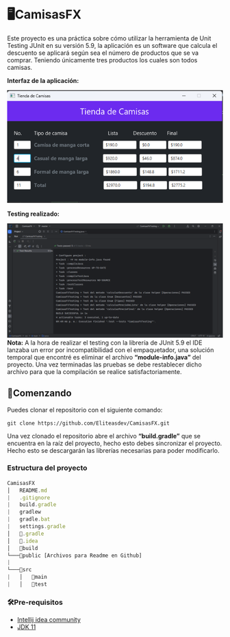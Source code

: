 # 🖥️CamisasFX

Este proyecto es una práctica sobre cómo utilizar la herramienta de Unit Testing JUnit en su versión 5.9, la aplicación
es un software que calcula el descuento se aplicará según sea el número de productos que se va comprar. Teniendo
únicamente tres productos los cuales son todos camisas.

__Interfaz de la aplicación:__

![](https://github.com/Eliteasdev/CamisasFX/blob/main/public/UI.png?raw=true)

__Testing realizado:__

![](https://github.com/Eliteasdev/CamisasFX/blob/main/public/Testing.png?raw=true)
__Nota:__ A la hora de realizar el testing con la librería de JUnit 5.9 el IDE lanzaba un error por incompatibilidad con
el empaquetador, una solución temporal que encontré es eliminar el archivo __“module-info.java”__ del proyecto. Una vez
terminadas las pruebas se debe restablecer dicho archivo para que la compilación se realice satisfactoriamente.

## 📓Comenzando

Puedes clonar el repositorio con el siguiente comando:

~~~git
git clone https://github.com/Eliteasdev/CamisasFX.git
~~~

Una vez clonado el repositorio abre el archivo __“build.gradle”__ que se encuentra en la raíz del proyecto, hecho esto
debes sincronizar el proyecto. Hecho esto se descargarán las librerías necesarias para poder modificarlo.

### Estructura del proyecto

~~~js
CamisasFX
│   README.md
|   .gitignore
|   build.gradle
|   gradlew
|   gradle.bat
|   settings.gradle
│   📁️.gradle    
│   📁️.idea
│   📁️build
└───📁️public [Archivos para Readme en Github]
|
└───📁️src
|   │   📁️main
|   │   📁️test
~~~

### 🛠️Pre-requisitos

* [Intellij idea community](https://www.jetbrains.com/idea/)
* [JDK 11](https://jdk.java.net/archive/)
